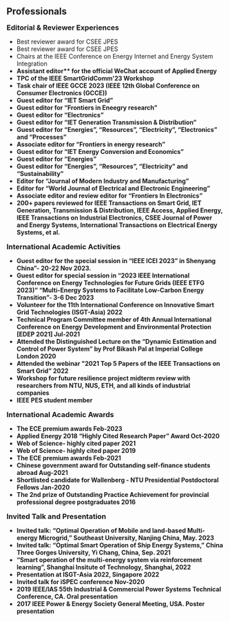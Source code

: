 <h1 id="professionals"></h1>

<h2 style="margin: 30px 0px -15px;">Professionals<temp style="font-size:15px;"></temp></h2>

<h3 style="margin: 30px 0px 5px;">Editorial & Reviewer Experiences</h3>
<ul>
<li>Best reviewer award for CSEE JPES</li>
<li>Best reviewer award for CSEE JPES</li>     
<li>Chairs at the IEEE Conference on Energy Internet and Energy System Integration</li>
<li><strong>Assistant editor** for the official WeChat account of Applied Energy</li> 
<li>TPC of the IEEE SmartGridComm'23 Workshop</li>
<li>Task chair of IEEE GCCE 2023 (IEEE 12th Global Conference on Consumer Electronics (GCCE))</li>
<li><strong>Guest editor</strong> for “IET Smart Grid”</li>
<li><strong>Guest editor</strong> for “Frontiers in Eneegry research”</li>
<li><strong>Guest editor</strong> for “Electronics”</li>     
<li><strong>Guest editor</strong> for “IET Generation Transmission & Distribution”</li>     
<li><strong>Guest editor</strong> for “Energies”, “Resources”, “Electricity”, “Electronics” and “Processes”</li>
<li><strong>Associate editor</strong> for “Frontiers in energy research”</li>
<li><strong>Guest editor</strong> for “IET Energy Conversion and Economics”</li>
<li><strong>Guest editor</strong> for “Energies”</li>
<li><strong>Guest editor</strong> for “Energies”, “Resources”, “Electricity” and “Sustainability”</li>
<li><strong>Editor</strong> for “Journal of Modern Industry and Manufacturing”</li>
<li><strong>Editor</strong> for “World Journal of Electrical and Electronic Engineering”</li>
<li><strong>Associate editor</strong> and review editor for “Frontiers In Electronics”</li>
<li>200+ papers reviewed for IEEE Transactions on Smart Grid, IET Generation, Transmission & Distribution, IEEE Access, Applied Energy, IEEE Transactions on Industrial Electronics, CSEE Journal of Power and Energy Systems, International Transactions on Electrical Energy Systems, et al.</li>
</ul>

<h3 style="margin: 15px 0px 5px;">International Academic Activities</h3>
<ul>
<li>Guest editor for the special session in “IEEE ICEI 2023” in Shenyang China”- 20-22 Nov 2023.</li>
<li>Guest editor for special session in “2023 IEEE International Conference on Energy Technologies for Future Grids (IEEE ETFG 2023)” “Multi-Energy Systems to Facilitate Low-Carbon Energy Transition”- 3-6 Dec 2023</li>
<li>Volunteer for the 11th International Conference on Innovative Smart Grid Technologies (ISGT-Asia) 2022</li>
<li>Technical Program Committee member of 4th Annual International Conference on Energy Development and Environmental Protection [EDEP 2021] Jul-2021</li>
<li>Attended the Distinguished Lecture on the “Dynamic Estimation and Control of Power System” by Prof Bikash Pal at Imperial College London 2020</li>
<li>Attended the webinar "2021 Top 5 Papers of the IEEE Transactions on Smart Grid” 2022</li>
<li>Workshop for future resilience project midterm review with researchers from NTU, NUS, ETH, and all kinds of industrial companies</li>
<li>IEEE PES student member</li>
</ul>

<h3 style="margin: 15px 0px 5px;">International Academic Awards</h3>
<ul>
<li>The ECE premium awards Feb-2023</li>
<li>Applied Energy 2018 “<strong>Highly Cited Research Paper</strong>” Award Oct-2020</li>
<li>Web of Science- highly cited paper 2021</li>
<li>Web of Science- highly cited paper 2019</li>
<li>The ECE premium awards Feb-2021</li>
<li>Chinese government award for Outstanding self-finance students abroad Aug-2021</li>
<li>Shortlisted candidate for Wallenberg - NTU Presidential Postdoctoral Fellows Jan-2020</li>
<li>The 2nd prize of Outstanding Practice Achievement for provincial professional degree postgraduates 2016</li>
</ul>

<h3 style="margin: 15px 0px 5px;">Invited Talk and Presentation</h3>
<ul>
<li>Invited talk: “<strong>Optimal Operation of Mobile and land-based Multi-energy Microgrid</strong>,” Southeast University, Nanjing China, May. 2023</li>
<li>Invited talk: “<strong>Optimal Smart Operation of Ship Energy Systems</strong>,” China Three Gorges University, Yi Chang, China, Sep. 2021</li>
<li>“<strong>Smart operation of the multi-energy system via reinforcement learning</strong>”, Shanghai Insitute of Technology, Shanghai, 2022</li>
<li>Presentation at ISGT-Asia 2022, Singapore 2022</li>
<li>Invited talk for iSPEC conference Nov-2020</li>
<li>2019 IEEE/IAS 55th Industrial & Commercial Power Systems Technical Conference, CA. Oral presentation</li>
<li>2017 IEEE Power & Energy Society General Meeting, USA. Poster presentation</li>
</ul>




















<!-- <div class="publications">
<ol class="bibliography">

{% for link in site.data.projects.main %}

<li>
<div class="pub-row">
  <div class="col-sm-3 abbr" style="position: relative;padding-right: 15px;padding-left: 15px;">
    <img src="{{ link.image }}" class="teaser img-fluid z-depth-1" style="width=100;height=40%">
            <abbr class="badge">{{ link.project_short }}</abbr>
  </div>
  <div class="col-sm-9" style="position: relative;padding-right: 15px;padding-left: 20px;">
      <div class="title"><a href="{{ link.web }}">{{ link.title }}</a></div>
      <div class="author">{{ link.authors }}</div>
      <div class="author">{{ link.abstract }}</div>
      <div class="periodical"><em>{{ link.project }}</em>
      </div>
    <div class="links">
      {% if link.pdf %} 
      <a href="{{ link.pdf }}" class="btn btn-sm z-depth-0" role="button" target="_blank" style="font-size:12px;">PDF</a>
      {% endif %}
      {% if link.code %} 
      <a href="{{ link.code }}" class="btn btn-sm z-depth-0" role="button" target="_blank" style="font-size:12px;">Code</a>
      {% endif %}
      {% if link.page %} 
      <a href="{{ link.page }}" class="btn btn-sm z-depth-0" role="button" target="_blank" style="font-size:12px;">Project Page</a>
      {% endif %}
      {% if link.bibtex %} 
      <a href="{{ link.bibtex }}" class="btn btn-sm z-depth-0" role="button" target="_blank" style="font-size:12px;">BibTex</a>
      {% endif %}
      {% if link.web %} 
      <a href="{{ link.web }}" class="btn btn-sm z-depth-0" role="button" target="_blank" style="font-size:12px;">Website</a>
      {% endif %}
      {% if link.notes %}
      <strong> <i style="color:#e74d3c">{{ link.notes }}</i></strong>
      {% endif %}
      {% if link.others %} 
      {{ link.others }}
      {% endif %}
    </div>
  </div>
</div>
</li>

<br>

{% endfor %}

 -->
